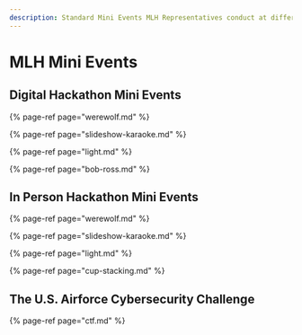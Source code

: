 ```yaml
---
description: Standard Mini Events MLH Representatives conduct at different Member Events
---
```


# MLH Mini Events

## Digital Hackathon Mini Events

{% page-ref page="werewolf.md" %}

{% page-ref page="slideshow-karaoke.md" %}

{% page-ref page="light.md" %}

{% page-ref page="bob-ross.md" %}

## In Person Hackathon Mini Events

{% page-ref page="werewolf.md" %}

{% page-ref page="slideshow-karaoke.md" %}

{% page-ref page="light.md" %}

{% page-ref page="cup-stacking.md" %}

## The U.S. Airforce Cybersecurity Challenge

{% page-ref page="ctf.md" %}

